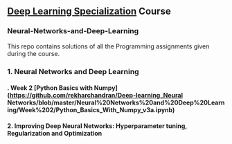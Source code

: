 ## [Deep Learning Specialization](https://www.deeplearning.ai/) Course
### Neural-Networks-and-Deep-Learning
This repo contains solutions of all the Programming assignments given during the course.
### 1. Neural Networks and Deep Learning
#### . Week 2 [Python Basics with Numpy](https://github.com/rekharchandran/Deep-learning_Neural Networks/blob/master/Neural%20Networks%20and%20Deep%20Learning/Week%202/Python_Basics_With_Numpy_v3a.ipynb)
#### 2. Improving Deep Neural Networks: Hyperparameter tuning, Regularization and Optimization
